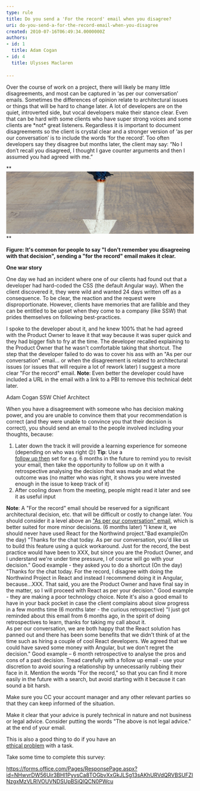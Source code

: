 ```yaml
---
type: rule
title: Do you send a 'For the record' email when you disagree?
uri: do-you-send-a-for-the-record-email-when-you-disagree
created: 2010-07-16T06:49:34.0000000Z
authors:
- id: 1
  title: Adam Cogan
- id: 4
  title: Ulysses Maclaren

---
```


Over the course of work on a project, there will likely be many little disagreements, and most can be captured in ‘as per our conversation’ emails. Sometimes the differences of opinion relate to architectural issues or things that will be hard to change later. A lot of developers are on the quiet, introverted side, but vocal developers make their stance clear. Even that can be hard with some clients who have super strong voices and some clients are \*not\* great listeners. Regardless it is important to document disagreements so the client is crystal clear and a stronger version of ‘as per our conversation’ is to include the words ‘for the record’. Too often developers say they disagree but months later, the client may say:
“No I don’t recall you disagreed, I thought I gave counter arguments and then I assumed you had agreed with me.”
 
**
![](past-decision-1500x500.jpg)
**

**Figure: It's common for people to say "I don't remember you disagreeing with that decision", sending a "for the record" email makes it clear.**



**One war story**
 
One day we had an incident where one of our clients had found out that a developer had hard-coded the CSS (the default Angular way). When the client discovered it, they were wild and wanted 24 days written off as a consequence. To be clear, the reaction and the request were disproportionate. However, clients have memories that are fallible and they can be entitled to be upset when they come to a company (like SSW) that prides themselves on following best-practices.
 
I spoke to the developer about it, and he knew 100% that he had agreed with the Product Owner to leave it that way because it was super quick and they had bigger fish to fry at the time. The developer recalled explaining to the Product Owner that he wasn't comfortable taking that shortcut. The step that the developer failed to do was to cover his ass with an "As per our conversation" email... or when the disagreement is related to architectural issues (or issues that will require a lot of rework later) I suggest a more clear "For the record" email.
**Note**: Even better the developer could have included a URL in the email with a link to a PBI to remove this technical debt later.
 
Adam Cogan
SSW Chief Architect




When you have a disagreement with someone who has decision making power, and you are unable to convince them that your recommendation is correct (and they were unable to convince you that their decision is correct), you should send an email to the people involved including your thoughts, because: 


1. Later down the track it will provide a learning experience for someone (depending on who was right 😉)
**Tip**: Use a <br>      [follow up then](/_layouts/15/FIXUPREDIRECT.ASPX?WebId=3dfc0e07-e23a-4cbb-aac2-e778b71166a2&TermSetId=07da3ddf-0924-4cd2-a6d4-a4809ae20160&TermId=aa8c8dd3-1cd7-414c-b13e-d1a225e05ef0) set for e.g. 6 months in the future to remind you to revisit your email, then take the opportunity to follow up on it with a retrospective analysing the decision that was made and what the outcome was (no matter who was right, it shows you were invested enough in the issue to keep track of it)
2. After cooling down from the meeting, people might read it later and see it as useful input


**Note**: A "For the record" email should be reserved for a significant architectural decision, etc. that will be difficult or costly to change later.  You should consider it a level above an ["As per our conversation" email](/_layouts/15/FIXUPREDIRECT.ASPX?WebId=3dfc0e07-e23a-4cbb-aac2-e778b71166a2&TermSetId=07da3ddf-0924-4cd2-a6d4-a4809ae20160&TermId=f98fc6fe-0e5d-43fe-b560-0f5603ec7069), which is better suited for more minor decisions.
(6 months later)
"I knew it, we should never have used React for the Northwind project."Bad example(On the day)
"Thanks for the chat today. As per our conversation, you'd like us to build this feature using a quick workaround. Just for the record, the best practice would have been to XXX, but since you are the Product Owner, and I understand we're under time pressure, I of course will go with your decision."
Good example - they asked you to do a shortcut
(On the day)
"Thanks for the chat today. For the record, I disagree with doing the Northwind Project in React and instead I recommend doing it in Angular, because...XXX.
That said, you are the Product Owner and have final say in the matter, so I will proceed with React as per your decision."
Good example - they are making a poor technology choice.  Note it's also a good email to have in your back pocket in case the client complains about slow progress in a few months time
(6 months later - the curious retrospective)
"I just got reminded about this email from 6 months ago, in the spirit of doing retrospectives to learn, thanks for taking my call about it.  
As per our conversation, we are both happy that the React solution has panned out and there has been some benefits that we didn't think of at the time such as hiring a couple of cool React developers.   We agreed that we could have saved some money with Angular, but we don't regret the decision."
Good example – 6 month retrospective to analyse the pros and cons of a past decision.  Tread carefully with a follow up email - use your discretion to avoid souring a relationship by unnecessarily rubbing their face in it.
Mention the words "For the record," so that you can find it more easily in the future with a search, but avoid starting with it because it can sound a bit harsh.

Make sure you CC your account manager and any other relevant parties so that they can keep informed of the situation.

Make it clear that your advice is purely technical in nature and not business or legal advice.  Consider putting the words "The above is not legal advice." at the end of your email.

This is also a good thing to do if you have an <br>      [ethical problem](/_layouts/15/FIXUPREDIRECT.ASPX?WebId=3dfc0e07-e23a-4cbb-aac2-e778b71166a2&TermSetId=07da3ddf-0924-4cd2-a6d4-a4809ae20160&TermId=abac8182-ec61-48d2-85de-6201be2cf1de) with a task.





Take some time to complete this survey:


https://forms.office.com/Pages/ResponsePage.aspx?id=NHwvrDW56Uir3BHl1PyysCa8TOGbvXxGkJLSg13sAKhURVdQRVBSUFZINzgxMzVLRlVOUVNDSUpBSiQlQCN0PWcu
